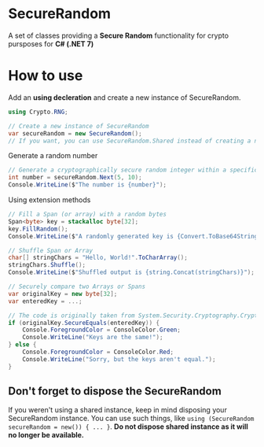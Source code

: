 # SecureRandom
A set of classes providing a **Secure Random** functionality for crypto pursposes for **C# (.NET 7)**

# How to use
Add an **using decleration** and create a new instance of SecureRandom.
```cs
using Crypto.RNG;

// Create a new instance of SecureRandom
var secureRandom = new SecureRandom();
// If you want, you can use SecureRandom.Shared instead of creating a new instance
```


Generate a random number
```cs
// Generate a cryptographically secure random integer within a specific range [5..10), which means value is higher or equal to 5 and less than 10
int number = secureRandom.Next(5, 10);
Console.WriteLine($"The number is {number}");
```


Using extension methods
```cs
// Fill a Span (or array) with a random bytes
Span<byte> key = stackalloc byte[32];
key.FillRandom();
Console.WriteLine($"A randomly generated key is {Convert.ToBase64String(key)}");

// Shuffle Span or Array
char[] stringChars = "Hello, World!".ToCharArray();
stringChars.Shuffle();
Console.WriteLine($"Shuffled output is {string.Concat(stringChars)}");

// Securely compare two Arrays or Spans
var originalKey = new byte[32];
var enteredKey = ...;

// The code is originally taken from System.Security.Cryptography.CryptographicOperations.FixedTimeEquals
if (originalKey.SecureEquals(enteredKey)) {
    Console.ForegroundColor = ConsoleColor.Green;
    Console.WriteLine("Keys are the same!");
} else {
    Console.ForegroundColor = ConsoleColor.Red;
    Console.WriteLine("Sorry, but the keys aren't equal.");
}
```

## Don't forget to dispose the SecureRandom
If you weren't using a shared instance, keep in mind disposing your SecureRandom instance. You can use such things, like `using (SecureRandom secureRandom = new()) { ... }`. **Do not dispose shared instance as it will no longer be available.**
